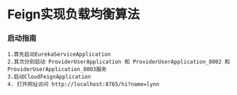 # Feign实现负载均衡算法

### 启动指南
    1.首先启动EurekaServiceApplication
    2.其次分别启动 ProviderUserApplication 和 ProviderUserApplication_8002 和 ProviderUserApplication_8003服务
    3.启动CloudFeignApplication
    4. 打开网址访问 http://localhost:8765/hi?name=lynn
    

